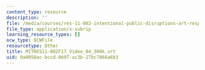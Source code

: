 ```yaml
---
content_type: resource
description: ''
file: /media/courses/res-11-002-intentional-public-disruptions-art-responsibility-and-pedagogy-fall-2017/0a0058acbccd0697ac3b27bc7866a6b3_MITRES11-002F17_Video_04_300k.srt
file_type: application/x-subrip
learning_resource_types: []
ocw_type: OCWFile
resourcetype: Other
title: MITRES11-002F17_Video_04_300k.srt
uid: 0a0058ac-bccd-0697-ac3b-27bc7866a6b3
---
```

